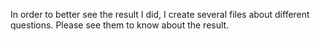 In  order to better see the result I did, I create several files about different questions. Please see them to know about the result.
